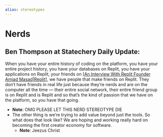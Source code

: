 ```yaml
---
alias: stereotypes
---
```

# Nerds

## Ben Thompson at Statechery Daily Update:

When you have your entire history of coding on the platform, you have your entire project history, you have your databases on Replit, you have your applications on Replit, your friends on [[An Interview With Replit Founder Amjad Masad|Replit]], we have people that make friends on Replit. They don’t have friends in real life just because they’re nerds and are on the computer all the time — their entire social network, their entire friend group is on Replit and is Replit and so that’s the kind of passion that we have on the platform, so you have that going.
  * **Note**: OMG PLEASE LET THIS NERD STEREOTYPE DIE
* The other thing is we’re trying to add value beyond just the tools. So what does that look like? We are hoping and working really hard on becoming the first creator economy for software.
  * **Note**: Jeezus Christ

[//begin]: # "Autogenerated link references for markdown compatibility"
[An Interview With Replit Founder Amjad Masad|Replit]: <../Readwise/Articles/An Interview With Replit Founder Amjad Masad> "An Interview With Replit Founder Amjad Masad"
[//end]: # "Autogenerated link references"